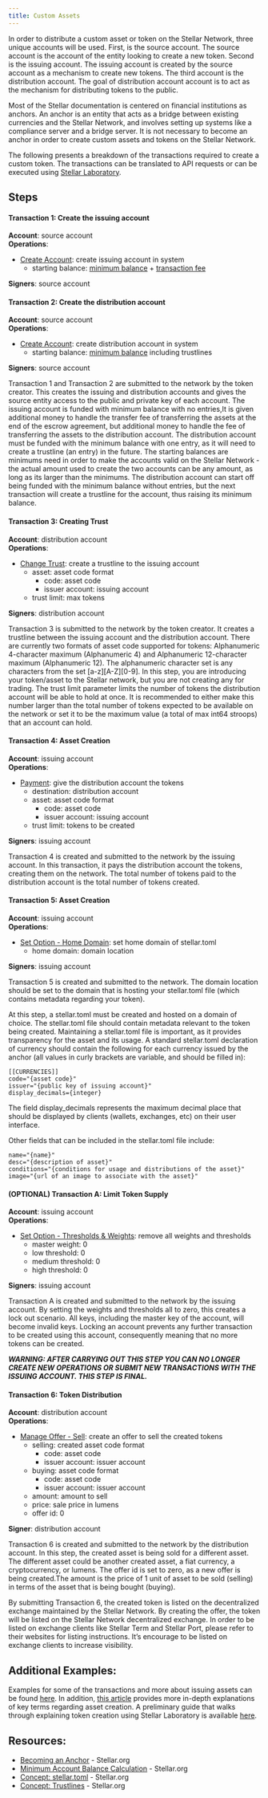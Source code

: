 ```yaml
---
title: Custom Assets
---
```


In order to distribute a custom asset or token on the Stellar Network, three unique accounts will be used. First, is the source account. The source account is the account of the entity looking to create a new token. Second is the issuing account. The issuing account is created by the source account as a mechanism to create new tokens. The third account is the distribution account. The goal of distribution account account is to act as the mechanism for distributing tokens to the public. 

Most of the Stellar documentation is centered on financial institutions as anchors. An anchor is an entity that acts as a bridge between existing currencies and the Stellar Network, and involves setting up systems like a compliance server and a bridge server. It is not necessary to become an anchor in order to create custom assets and tokens on the Stellar Network. 

The following presents a breakdown of the transactions required to create a custom token. The transactions can be translated to API requests or can be executed using [Stellar Laboratory](https://www.stellar.org/laboratory/).


## Steps 

#### Transaction 1: Create the issuing account
**Account**: source account  
**Operations**:
- [Create Account](../concepts/list-of-operations.md#create-account): create issuing account in system
	 - starting balance: [minimum balance](../concepts/fees.md#minimum-account-balance) + [transaction fee](../concepts/fees.md#transaction-fee)

**Signers**: source account

#### Transaction 2: Create the distribution account
**Account**: source account  
**Operations**:
- [Create Account](../concepts/list-of-operations.md#create-account): create distribution account in system
	 - starting balance: [minimum balance](../concepts/fees.md#minimum-account-balance) including trustlines  

**Signers**: source account


Transaction 1 and Transaction 2 are submitted to the network by the token creator. This creates the issuing and distribution accounts  and gives the source entity access to the public and private key of each account. The issuing account is funded with minimum balance with no entries,It is given additional money to handle the transfer fee of transferring the assets at the end of the escrow agreement, but additional money to handle the fee of transferring the assets to the distribution account. The distribution account must be funded with the minimum balance with one entry, as it will need to create a trustline (an entry) in the future. The starting balances are minimums need in order to make the accounts valid on the Stellar Network - the actual amount used to create the two accounts can be any amount, as long as its larger than the minimums. The distribution account can start off being funded with the minimum balance without entries, but the next transaction will create a trustline for the account, thus raising its minimum balance. 


#### Transaction 3: Creating Trust
**Account**: distribution account  
**Operations**:
- [Change Trust](../concepts/list-of-operations.md#change-trust): create a trustline to the issuing account
	 - asset: asset code format
	 	- code: asset code
	 	- issuer account: issuing account
	 - trust limit: max tokens  

**Signers**: distribution account


Transaction 3 is submitted to the network by the token creator. It creates a trustline between the issuing account and the distribution account. There are currently two formats of asset code supported for tokens: Alphanumeric 4-character maximum (Alphanumeric 4) and Alphanumeric 12-character maximum (Alphanumeric 12). The alphanumeric character set is any characters from the set [a-z][A-Z][0-9]. In this step, you are introducing your token/asset to the Stellar network, but you are not creating any for trading. The trust limit parameter limits the number of tokens the distribution account will be able to hold at once.  It is recommended to either make this number larger than the total number of tokens expected to be available on the network or set it to be the maximum value (a total of max int64 stroops) that an account can hold.


#### Transaction 4: Asset Creation
**Account**: issuing account  
**Operations**:
- [Payment](../concepts/list-of-operations.md#payment): give the distribution account the tokens
	 - destination: distribution account
	 - asset: asset code format
	 	- code: asset code
	 	- issuer account: issuing account
	 - trust limit: tokens to be created 

**Signers**: issuing account

Transaction 4 is created and submitted to the network by the issuing account. In this transaction, it pays the distribution account the tokens, creating them on the network. The total number of tokens paid to the distribution account is the total number of tokens created. 

#### Transaction 5: Asset Creation
**Account**: issuing account  
**Operations**:
- [Set Option - Home Domain](../concepts/list-of-operations.md#set-options): set home domain of stellar.toml
	 - home domain: domain location 

**Signers**: issuing account


Transaction 5 is created and submitted to the network. The domain location should be set to the domain that is hosting your stellar.toml file (which contains metadata regarding your token).

At this step, a stellar.toml must be created and hosted on a domain of choice. The stellar.toml file should contain metadata relevant to the token being created. Maintaining a stellar.toml file is important, as it provides transparency for the asset and its usage. 
A standard stellar.toml declaration of currency should contain the following for each currency issued by the anchor (all values in curly brackets are variable, and should be filled in):
```
[[CURRENCIES]]
code="{asset code}"
issuer="{public key of issuing account}"
display_decimals={integer}
```

The field display_decimals represents the maximum decimal place that should be displayed by clients (wallets, exchanges, etc) on their user interface. 

Other fields that can be included in the stellar.toml file include:
```
name="{name}"
desc="{description of asset}"
conditions="{conditions for usage and distributions of the asset}"
image="{url of an image to associate with the asset}"
```


#### (OPTIONAL) Transaction A: Limit Token Supply
**Account**: issuing account  
**Operations**:
- [Set Option - Thresholds & Weights](../concepts/list-of-operations.md#set-options): remove all weights and thresholds
	 - master weight: 0
	 - low threshold: 0
	 - medium threshold: 0
	 - high threshold: 0 

**Signers**: issuing account


Transaction A is created and submitted to the network by the issuing account. By setting the weights and thresholds all to zero, this creates a lock out scenario. All keys, including the master key of the account, will become invalid keys. Locking an account prevents any further transaction to be created using this account, consequently meaning that no more tokens can be created. 


***WARNING: AFTER CARRYING OUT THIS STEP YOU CAN NO LONGER CREATE NEW OPERATIONS OR SUBMIT NEW TRANSACTIONS WITH THE ISSUING ACCOUNT. THIS STEP IS FINAL.***


#### Transaction 6: Token Distribution
**Account**: distribution account  
**Operations**:
- [Manage Offer - Sell](../concepts/list-of-operations.md#manage-offer): create an offer to sell the created tokens
	- selling: created asset code format
		- code: asset code
		- issuer account: issuer account
	- buying: asset code format
		- code: asset code
		- issuer account: issuer account
	- amount: amount to sell
	- price: sale price in lumens
	- offer id: 0  

**Signer**: distribution account

Transaction 6 is created and submitted to the network by the distribution account. In this step, the created asset is being sold for a different asset. The different asset could be another created asset, a fiat currency, a cryptocurrency, or lumens.  The offer id is set to zero, as a new offer is being created.The amount is the price of 1 unit of asset to be sold (selling) in terms of the asset that is being bought (buying). 

By submitting Transaction 6, the created token is listed on the decentralized exchange maintained by the Stellar Network. By creating the offer, the token will be listed on the Stellar Network decentralized exchange. In order to be listed on exchange clients like Stellar Term and Stellar Port, please refer to their websites for listing instructions. It’s encourage to be listed on exchange clients to increase visibility.


## Additional Examples:
Examples for some of the transactions and more about issuing assets can be found [here](../issuing-assets.md). In addition, [this article](../concepts/assets.md#anchors-issuing-assets) provides more in-depth explanations of key terms regarding asset creation. A preliminary guide that walks through explaining token creation using Stellar Laboratory is available [here](https://www.stellar.org/blog/tokens-on-stellar/).

## Resources:
- [Becoming an Anchor](../anchor/readme.md) - Stellar<span>.org
- [Minimum Account Balance Calculation](../concepts/fees.md#minimum-account-balance) - Stellar<span>.org
- [Concept: stellar.toml](../concepts/stellar-toml.md) - Stellar<span>.org
- [Concept: Trustlines](../concepts/assets.md#trustlines) - Stellar<span>.org
